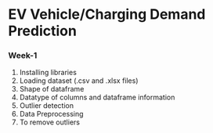 # EV Vehicle/Charging Demand Prediction
### Week-1

1. Installing libraries
2. Loading dataset (.csv and .xlsx files)
3. Shape of dataframe
4. Datatype of columns and dataframe information
5. Outlier detection
6. Data Preprocessing
7. To remove outliers
